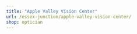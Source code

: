 ```yaml
---
title: "Apple Valley Vision Center"
url: /essex-junction/apple-valley-vision-center/
shop: optician
---
```

